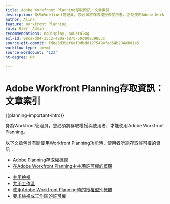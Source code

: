 ```yaml
---
title: Adobe Workfront Planning存取資訊：文章索引
description: 身為Workfront管理員，您必須將存取權授與使用者，才能使用Adobe Workfront Planning。 下列文章包含有關使用Workfront Planning的使用者需要哪些存取權，以及在使用者無權存取時如何請求和授與許可權的資訊。
author: Alina
feature: Workfront Planning
role: User, Admin
recommendations: noDisplay, noCatalog
exl-id: 98ca7d04-35c2-420a-a87c-50c00939853c
source-git-commit: fd8e5d3baf6af0dbdd1275494fad54b204abd1a5
workflow-type: tm+mt
source-wordcount: '123'
ht-degree: 0%

---
```



# Adobe Workfront Planning存取資訊：文章索引

{{planning-important-intro}}

身為Workfront管理員，您必須將存取權授與使用者，才能使用Adobe Workfront Planning。

以下文章包含有關使用Workfront Planning功能時，使用者所需存取許可權的資訊：

* [Adobe Planning存取權概觀](/help/quicksilver/planning/access/access-overview.md)
* [在Adobe Workfront Planning中共用許可權的概觀](/help/quicksilver/planning/access/sharing-permissions-overview.md)

<!--<div class="preview">

* [Share record types](/help/quicksilver/planning/access/share-record-types.md)

</div>-->

* [共用檢視](/help/quicksilver/planning/access/share-views.md)
* [共用工作區](/help/quicksilver/planning/access/share-workspaces.md)
* [使用Adobe Workfront Planning時的授權型別概觀](/help/quicksilver/planning/access/license-type-overview.md)
* [要求檢視或工作區的許可權](/help/quicksilver/planning/access/request-permissions.md)


